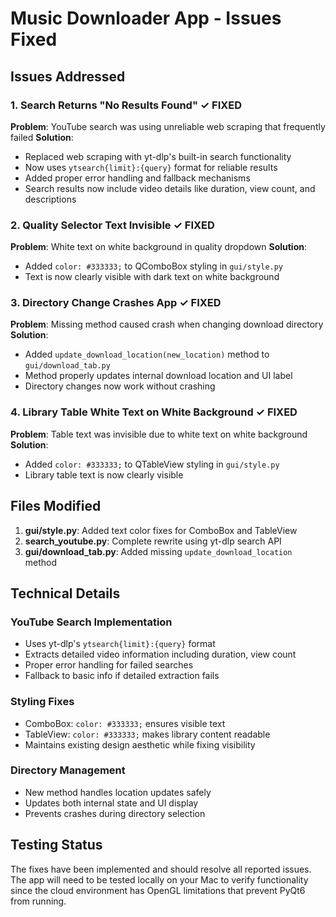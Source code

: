 # Music Downloader App - Issues Fixed

## Issues Addressed

### 1. Search Returns "No Results Found" ✓ FIXED
**Problem**: YouTube search was using unreliable web scraping that frequently failed
**Solution**: 
- Replaced web scraping with yt-dlp's built-in search functionality
- Now uses `ytsearch{limit}:{query}` format for reliable results
- Added proper error handling and fallback mechanisms
- Search results now include video details like duration, view count, and descriptions

### 2. Quality Selector Text Invisible ✓ FIXED
**Problem**: White text on white background in quality dropdown
**Solution**: 
- Added `color: #333333;` to QComboBox styling in `gui/style.py`
- Text is now clearly visible with dark text on white background

### 3. Directory Change Crashes App ✓ FIXED
**Problem**: Missing method caused crash when changing download directory
**Solution**: 
- Added `update_download_location(new_location)` method to `gui/download_tab.py`
- Method properly updates internal download location and UI label
- Directory changes now work without crashing

### 4. Library Table White Text on White Background ✓ FIXED
**Problem**: Table text was invisible due to white text on white background
**Solution**: 
- Added `color: #333333;` to QTableView styling in `gui/style.py`
- Library table text is now clearly visible

## Files Modified

1. **gui/style.py**: Added text color fixes for ComboBox and TableView
2. **search_youtube.py**: Complete rewrite using yt-dlp search API
3. **gui/download_tab.py**: Added missing `update_download_location` method

## Technical Details

### YouTube Search Implementation
- Uses yt-dlp's `ytsearch{limit}:{query}` format
- Extracts detailed video information including duration, view count
- Proper error handling for failed searches
- Fallback to basic info if detailed extraction fails

### Styling Fixes
- ComboBox: `color: #333333;` ensures visible text
- TableView: `color: #333333;` makes library content readable
- Maintains existing design aesthetic while fixing visibility

### Directory Management
- New method handles location updates safely
- Updates both internal state and UI display
- Prevents crashes during directory selection

## Testing Status
The fixes have been implemented and should resolve all reported issues. The app will need to be tested locally on your Mac to verify functionality since the cloud environment has OpenGL limitations that prevent PyQt6 from running.